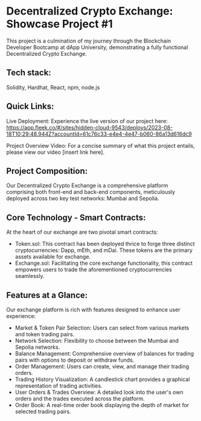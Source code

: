 # Decentralized Crypto Exchange: Showcase Project #1
This project is a culmination of my journey through the Blockchain Developer Bootcamp at dApp University, demonstrating a fully functional Decentralized Crypto Exchange.

## Tech stack:
Solidity, Hardhat, React, npm, node.js

## Quick Links:
Live Deployment: Experience the live version of our project here: https://app.fleek.co/#/sites/hidden-cloud-9543/deploys/2023-08-18T10:29:48.944Z?accountId=61c76c33-e4e4-4e47-b060-86a13d616dc9

Project Overview Video: For a concise summary of what this project entails, please view our video [insert link here].


## Project Composition:
Our Decentralized Crypto Exchange is a comprehensive platform comprising both front-end and back-end components, meticulously deployed across two key test networks: Mumbai and Sepolia.

## Core Technology - Smart Contracts:
At the heart of our exchange are two pivotal smart contracts:

- Token.sol: This contract has been deployed thrice to forge three distinct cryptocurrencies: Dapp, mEth, and mDai. These tokens are the primary assets available for exchange.
- Exchange.sol: Facilitating the core exchange functionality, this contract empowers users to trade the aforementioned cryptocurrencies seamlessly.

## Features at a Glance:
Our exchange platform is rich with features designed to enhance user experience:

- Market & Token Pair Selection: Users can select from various markets and token trading pairs.
- Network Selection: Flexibility to choose between the Mumbai and Sepolia networks.
- Balance Management: Comprehensive overview of balances for trading pairs with options to deposit or withdraw funds.
- Order Management: Users can create, view, and manage their trading orders.
- Trading History Visualization: A candlestick chart provides a graphical representation of trading activities.
- User Orders & Trades Overview: A detailed look into the user's own orders and the trades executed across the platform.
- Order Book: A real-time order book displaying the depth of market for selected trading pairs.
